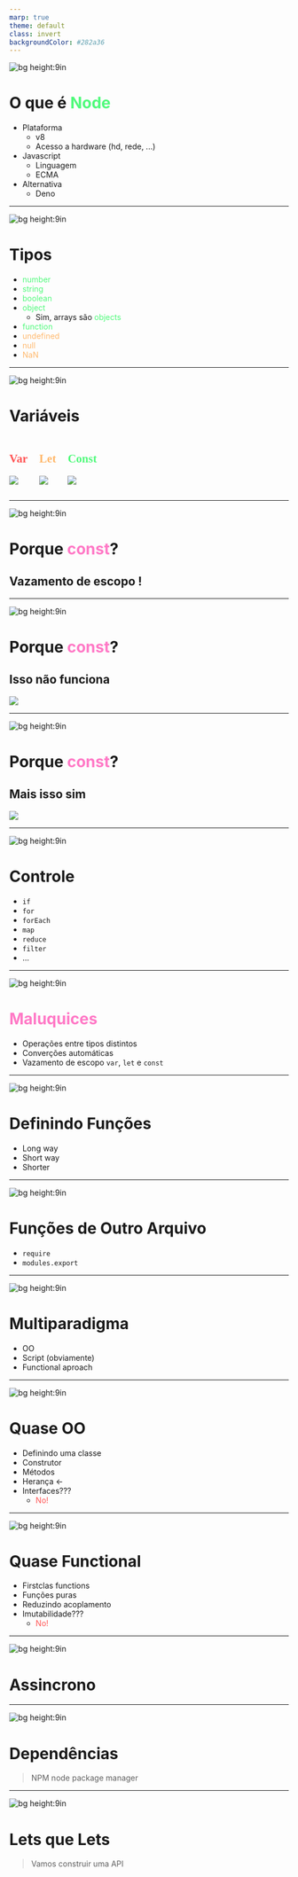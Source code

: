 ```yaml
---
marp: true
theme: default
class: invert
backgroundColor: #282a36
---
```


<style >
{
  font-family: 'Fira Code' !important;
}
</style>

![bg height:9in](assets/../asets/codao.webp)
# O que é <span style="color:#50fa7b">Node</span>
* Plataforma
  * v8
  * Acesso a hardware (hd, rede, ...)
* Javascript
  * Linguagem
  * ECMA
* Alternativa
  * Deno

---

![bg height:9in](assets/../asets/codao.webp)

# Tipos

* <span style="color:#50fa7b">number</span>
* <span style="color:#50fa7b">string</span>
* <span style="color:#50fa7b">boolean</span>
* <span style="color:#50fa7b">object</span>
  * Sim, arrays são <span style="color:#50fa7b">objects</span>
* <span style="color:#50fa7b">function</span>
* <span style="color:#ffb86c">undefined</span>
* <span style="color:#ffb86c">null</span>
* <span style="color:#ffb86c">NaN</span>

---

![bg height:9in](assets/../asets/codito.webp)
<style>
.columns {
  display: grid;
  grid-template-columns: repeat(3, minmax(0, 1fr));
  gap: 1rem;
  font-family: 'Fira Code' !important;
}
</style>


# Variáveis
<div class="columns">
<div>

## <span style="color:#ff5555">Var</span>
![](asets/var.png)
</div>

<div>

## <span style="color:#ffb86c">Let</span>
![](asets/let.png)
</div>
<div>

## <span style="color:#50fa7b">Const</const>
![](asets/const.png)
</div>

</div>

---

![bg height:9in](assets/../asets/codao.webp)

# Porque <span style="color:#ff79c6;">const</span>?

## Vazamento de escopo !

---
![bg height:9in](assets/../asets/codao.webp)

# Porque <span style="color:#ff79c6;">const</span>?

## Isso não funciona

![](asets/const-fail.png)

---

![bg height:9in](assets/../asets/codao.webp)

# Porque <span style="color:#ff79c6;">const</span>?

## Mais isso sim

![](asets/const-success.png)

---

![bg height:9in](assets/../asets/codao.webp)

# Controle

* `if`
* `for`
* `forEach`
* `map`
* `reduce`
* `filter`
* ...

---

![bg height:9in](assets/../asets/codao.webp)

# <span style="color:#ff79c6;">Maluquices</span>

* Operações entre tipos distintos
* Converções automáticas
* Vazamento de escopo
  `var`, `let` e `const`

---

![bg height:9in](assets/../asets/codao.webp)

# Definindo Funções

* Long way
* Short way
* Shorter

---

![bg height:9in](assets/../asets/codao.webp)

# Funções de Outro Arquivo

* `require`
* `modules.export`

---

![bg height:9in](assets/../asets/codao.webp)

# Multiparadigma

- OO
- Script (obviamente)
- Functional aproach

---

![bg height:9in](assets/../asets/codao.webp)

# Quase OO

* Definindo uma classe
* Construtor
* Métodos
* Herança <-
* Interfaces???
  * <span style="color:#ff5555">No!</span>

---

![bg height:9in](assets/../asets/codao.webp)

# Quase Functional

* Firstclas functions
* Funções puras
* Reduzindo acoplamento
* Imutabilidade???
  * <span style="color:#ff5555">No!</span>

---

![bg height:9in](assets/../asets/codao.webp)

# Assincrono

---

![bg height:9in](assets/../asets/codao.webp)

# Dependências

> NPM node package manager

---

![bg height:9in](assets/../asets/codito.webp)

# Lets que Lets

> Vamos construir uma API



